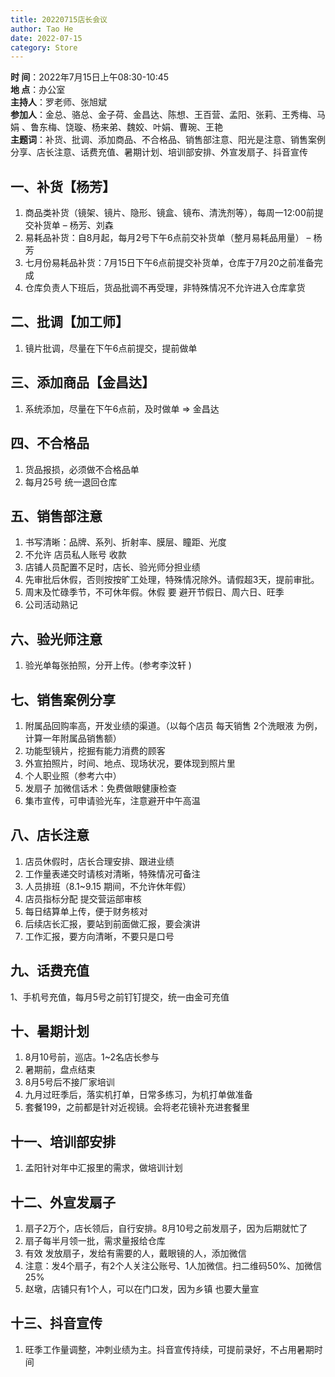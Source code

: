 ```yaml
---
title: 20220715店长会议
author: Tao He
date: 2022-07-15
category: Store
---
```



**时 间**：2022年7月15日上午08:30-10:45  
**地 点**：办公室  
**主持人**：罗老师、张旭斌  
**参加人**：金总、骆总、金子荷、金昌达、陈想、王百营、孟阳、张莉、王秀梅、马娟 、鲁东梅、饶璇、杨来弟、魏姣、叶娟、曹琬、王艳  
**主题词**：补货、批调、添加商品、不合格品、销售部注意、阳光是注意、销售案例分享、店长注意、话费充值、暑期计划、培训部安排、外宣发扇子、抖音宣传    



## 一、补货【杨芳】

1. 商品类补货（镜架、镜片、隐形、镜盒、镜布、清洗剂等），每周一12:00前提交补货单 – 杨芳、刘森
2. 易耗品补货：自8月起，每月2号下午6点前交补货单（整月易耗品用量） – 杨芳
3. 七月份易耗品补货：7月15日下午6点前提交补货单，仓库于7月20之前准备完成
4.  仓库负责人下班后，货品批调不再受理，非特殊情况不允许进入仓库拿货

   

## 二、批调【加工师】

1. 镜片批调，尽量在下午6点前提交，提前做单

   

## 三、添加商品【金昌达】

1. 系统添加，尽量在下午6点前，及时做单 => 金昌达

   

## 四、不合格品

1. 货品报损，必须做不合格品单
2. 每月25号 统一退回仓库



## 五、销售部注意

1. 书写清晰：品牌、系列、折射率、膜层、瞳距、光度
2. 不允许 店员私人账号 收款
3. 店铺人员配置不足时，店长、验光师分担业绩
4. 先审批后休假，否则按按旷工处理，特殊情况除外。请假超3天，提前审批。
5. 周末及忙碌季节，不可休年假。休假 要 避开节假日、周六日、旺季
6. 公司活动熟记



## 六、验光师注意

1. 验光单每张拍照，分开上传。(参考李汶轩 )

   

## 七、销售案例分享

1. 附属品回购率高，开发业绩的渠道。（以每个店员 每天销售 2个洗眼液 为例，计算一年附属品销售额）
2. 功能型镜片，挖掘有能力消费的顾客
3. 外宣拍照片，时间、地点、现场状况，要体现到照片里
4. 个人职业照（参考六中）
5. 发扇子 加微信话术：免费做眼健康检查
6. 集市宣传，可申请验光车，注意避开中午高温

   

## 八、店长注意

1. 店员休假时，店长合理安排、跟进业绩
2. 工作量表递交时请核对清晰，特殊情况可备注
3. 人员排班（8.1~9.15 期间，不允许休年假）
4. 店员指标分配 提交营运部审核
5. 每日结算单上传，便于财务核对
6. 后续店长汇报，要站到前面做汇报，要会演讲
7. 工作汇报，要方向清晰，不要只是口号

   

## 九、话费充值

1、手机号充值，每月5号之前钉钉提交，统一由金可充值



## 十、暑期计划

1. 8月10号前，巡店。1~2名店长参与
2. 暑期前，盘点结束
3. 8月5号后不接厂家培训
4. 九月过旺季后，落实机打单，日常多练习，为机打单做准备
5. 套餐199，之前都是针对近视镜。会将老花镜补充进套餐里



## 十一、培训部安排

1. 孟阳针对年中汇报里的需求，做培训计划

   

## 十二、外宣发扇子

1. 扇子2万个，店长领后，自行安排。8月10号之前发扇子，因为后期就忙了
2. 扇子每半月领一批，需求量报给仓库
3. 有效 发放扇子，发给有需要的人，戴眼镜的人，添加微信
4. 注意：发4个扇子，有2个人关注公账号、1人加微信。扫二维码50%、加微信25%
5. 赵墩，店铺只有1个人，可以在门口发，因为乡镇 也要大量宣

   

## 十三、抖音宣传

1. 旺季工作量调整，冲刺业绩为主。抖音宣传持续，可提前录好，不占用暑期时间
